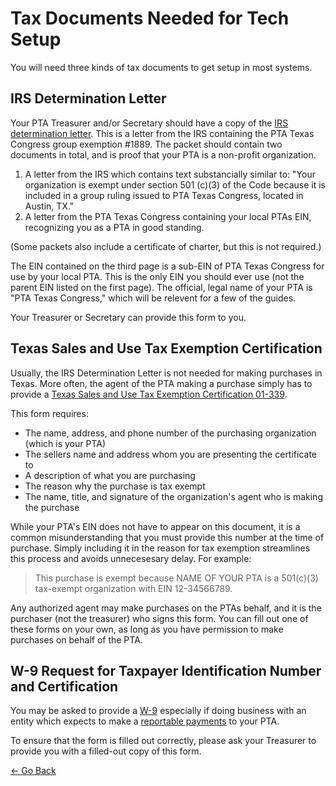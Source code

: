 # Tax Documents Needed for Tech Setup
You will need three kinds of tax documents to get setup in most systems.

## IRS Determination Letter
Your PTA Treasurer and/or Secretary should have a copy of the [IRS determination letter](./docs/irs-det-txptacongress.pdf).  This is a letter from the IRS containing the PTA Texas Congress group exemption #1889.  The packet should contain two documents in total, and is proof that your PTA is a non-profit organization.

1. A letter from the IRS which contains text substancially similar to: "Your organization is exempt under section 501 (c)(3) of the Code because it is included in a group ruling issued to PTA Texas Congress, located in Austin, TX."
2. A letter from the PTA Texas Congress containing your local PTAs EIN, recognizing you as a PTA in good standing.

(Some packets also include a certificate of charter, but this is not required.)

The EIN contained on the third page is a sub-EIN of PTA Texas Congress for use by your local PTA.  This is the only EIN you should ever use (not the parent EIN listed on the first page).  The official, legal name of your PTA is "PTA Texas Congress," which will be relevent for a few of the guides.

Your Treasurer or Secretary can provide this form to you.

## Texas Sales and Use Tax Exemption Certification
Usually, the IRS Determination Letter is not needed for making purchases in Texas.  More often, the agent of the PTA making a purchase simply has to provide a [Texas Sales and Use Tax Exemption Certification 01-339](https://comptroller.texas.gov/forms/01-339.pdf).

This form requires:

- The name, address, and phone number of the purchasing organization (which is your PTA)
- The sellers name and address whom you are presenting the certificate to
- A description of what you are purchasing
- The reason why the purchase is tax exempt
- The name, title, and signature of the organization's agent who is making the purchase

While your PTA's EIN does not have to appear on this document, it is a common misunderstanding that you must provide this number at the time of purchase.  Simply including it in the reason for tax exemption streamlines this process and avoids unnecesesary delay.  For example:

> This purchase is exempt because NAME OF YOUR PTA is a 501(c)(3) tax-exempt organization with EIN 12-34566789.

Any authorized agent may make purchases on the PTAs behalf, and it is the purchaser (not the treasurer) who signs this form.  You can fill out one of these forms on your own, as long as you have permission to make purchases on behalf of the PTA.

## W-9 Request for Taxpayer Identification Number and Certification
You may be asked to provide a [W-9](https://www.irs.gov/pub/irs-pdf/fw9.pdf) especially if doing business with an entity which expects to make a [reportable payments](https://www.irs.gov/forms-pubs/about-form-1099-misc) to your PTA.

To ensure that the form is filled out correctly, please ask your Treasurer to provide you with a filled-out copy of this form.

[<- Go Back](./README.md)
